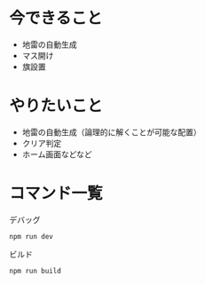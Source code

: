 # 今できること

- 地雷の自動生成
- マス開け
- 旗設置

# やりたいこと

- 地雷の自動生成（論理的に解くことが可能な配置）
- クリア判定
- ホーム画面などなど



# コマンド一覧

デバッグ
```
npm run dev
```

ビルド
```
npm run build
```
